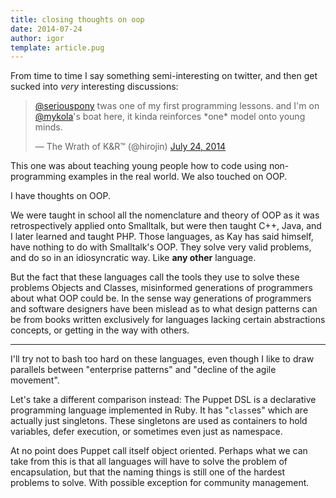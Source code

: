 ```yaml
---
title: closing thoughts on oop
date: 2014-07-24
author: igor
template: article.pug
---
```


From time to time I say something semi-interesting on twitter, and then get sucked into *very* interesting discussions:

<blockquote class="twitter-tweet" lang="en"><p><a href="https://twitter.com/seriouspony">@seriouspony</a> twas one of my first programming lessons.&#10;and I&#39;m on <a href="https://twitter.com/mykola">@mykola</a>&#39;s boat here, it kinda reinforces *one* model onto young minds.</p>&mdash; The Wrath of K&amp;R™ (@hirojin) <a href="https://twitter.com/hirojin/statuses/492339244225273857">July 24, 2014</a></blockquote> <script async src="//platform.twitter.com/widgets.js" charset="utf-8"></script>

This one was about teaching young people how to code using non-programming
examples in the real world.
We also touched on OOP.

I have thoughts on OOP.

<span class="more"></span>

We were taught in school all the nomenclature and theory of OOP as it was retrospectively applied onto Smalltalk, but were then taught C++, Java, and I later learned and taught PHP.
Those languages, as Kay has said himself, have nothing to do with Smalltalk's OOP.
They solve very valid problems, and do so in an idiosyncratic way.
Like **any other** language.

But the fact that these languages call the tools they use to solve these problems Objects and Classes, misinformed generations of programmers about what OOP could be.
In the sense way generations of programmers and software designers have been mislead as to what design patterns can be from books written exclusively for languages lacking certain abstractions concepts, or getting in the way with others.

---

I'll try not to bash too hard on these languages, even though I like to draw parallels between "enterprise patterns" and "decline of the agile movement".

Let's take a different comparison instead: The Puppet DSL is a declarative programming language implemented in Ruby.
It has "`class`es" which are actually just singletons.
These singletons are used as containers to hold variables, defer execution, or sometimes even just as namespace.

At no point does Puppet call itself object oriented.
Perhaps what we can take from this is that all languages will have to solve the problem of encapsulation, but that the naming things is still one of the hardest problems to solve.
With possible exception for community management.
